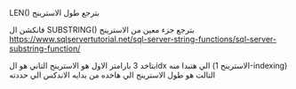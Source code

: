
LEN() بترجع طول الاسترينج 


فانكشن ال SUBSTRING() بترجع جزء معين من الاسترينج
https://www.sqlservertutorial.net/sql-server-string-functions/sql-server-substring-function/

بتاخد 3 بارامتر 
الاول هو الاسترينج 
التاني هو الidx الي هتبدا منه (الاسترينح 1-indexing) 
التالت هو طول الاسترينج الي هاخده من بدايه الاندكس الي حددته